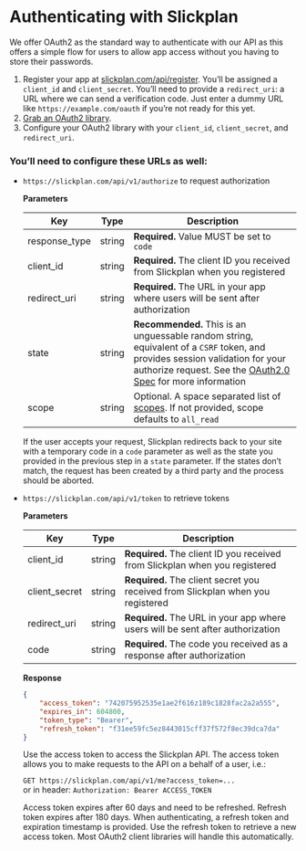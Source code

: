 # Authenticating with Slickplan

We offer OAuth2 as the standard way to authenticate with our API as this offers a simple flow for users to allow app access without you having to store their passwords.

1. Register your app at [slickplan.com/api/register](https://slickplan.com/api/register).
  You’ll be assigned a `client_id` and `client_secret`. You’ll need to provide a `redirect_uri`: a URL where we can send a verification code. Just enter a dummy URL like `https://example.com/oauth` if you’re not ready for this yet.
2. [Grab an OAuth2 library](https://oauth.net/code/).
3. Configure your OAuth2 library with your `client_id`, `client_secret`, and `redirect_uri`.

### You’ll need to configure these URLs as well:

* `https://slickplan.com/api/v1/authorize` to request authorization
    
  **Parameters**
    
  Key | Type | Description
  --- | --- | ---
  response_type | string | **Required.** Value MUST be set to `code`
  client_id | string | **Required.** The client ID you received from Slickplan when you registered
  redirect_uri | string | **Required.** The URL in your app where users will be sent after authorization
  state | string | **Recommended.** This is an unguessable random string, equivalent of a `CSRF` token, and provides session validation for your authorize request. See the [OAuth2.0 Spec](https://tools.ietf.org/html/rfc6749#section-4.1.1) for more information
  scope | string | Optional. A space separated list of [scopes](./scopes.md). If not provided, scope defaults to `all_read`
    
  If the user accepts your request, Slickplan redirects back to your site with a temporary code in a `code` parameter as well as the state you provided in the previous step in a `state` parameter. If the states don’t match, the request has been created by a third party and the process should be aborted.

* `https://slickplan.com/api/v1/token` to retrieve tokens
    
  **Parameters**
    
  Key | Type | Description
  --- | --- | ---
  client_id | string | **Required.** The client ID you received from Slickplan when you registered
  client_secret | string | **Required.** The client secret you received from Slickplan when you registered
  redirect_uri | string | **Required.** The URL in your app where users will be sent after authorization
  code | string | **Required.** The code you received as a response after authorization
    
  **Response**
    
  ``` json
  {
      "access_token": "742075952535e1ae2f616z189c1828fac2a2a555",
      "expires_in": 604800,
      "token_type": "Bearer",
      "refresh_token": "f31ee59fc5ez8443015cff37f572f8ec39dca7da"
  }
  ```

  Use the access token to access the Slickplan API. The access token allows you to make requests to the API on a behalf of a user, i.e.:

  `GET https://slickplan.com/api/v1/me?access_token=...`  
  or in header: `Authorization: Bearer ACCESS_TOKEN`
    
  Access token expires after 60 days and need to be refreshed. Refresh token expires after 180 days. When authenticating, a refresh token and expiration timestamp is provided. Use the refresh token to retrieve a new access token. Most OAuth2 client libraries will handle this automatically.
